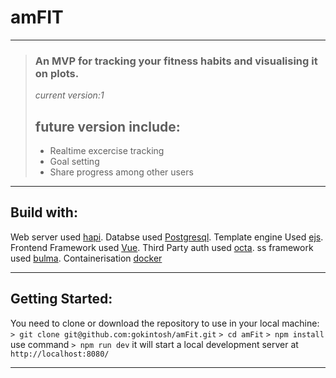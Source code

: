 # __amFIT__
___
>
>### An MVP for tracking your fitness habits and visualising it on plots.
>*current version:1*
>
>## **future version include:**
>
> - Realtime excercise tracking
> - Goal setting
> - Share progress among other users
***


## Build with:
Web server used [hapi](https://hapi.dev/).
Databse used [Postgresql](https://www.postgresql.org/).
Template engine Used [ejs](https://ejs.co/).
Frontend Framework used [Vue](https://vuejs.org/).
Third Party auth used [octa](https://www.okta.com/).
ss framework used [bulma](https://bulma.io/).
Containerisation [docker](https://www.docker.com/)
***

## Getting Started:

You need to clone or download the repository to use in your local machine:
 `> git clone git@github.com:gokintosh/amFit.git`
 `> cd amFit`
 `> npm install`
 use command `> npm run dev` 
 it will start a local development server at `http://localhost:8080/`
 ***

